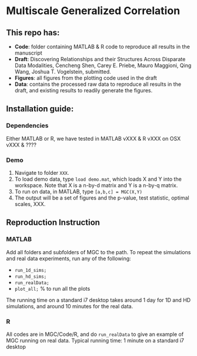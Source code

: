 # Multiscale Generalized Correlation

## This repo has:

- **Code**: folder containing MATLAB & R code to reproduce all results in the manuscript
- **Draft**: Discovering Relationships and their Structures Across Disparate Data Modalities, 
Cencheng Shen, Carey E. Priebe, Mauro Maggioni, Qing Wang, Joshua T. Vogelstein, 
submitted.
- **Figures**: all figures from the plotting code used in the draft
- **Data**: contains the processed raw data to reproduce all results in the draft, and existing results to readily generate the figures.


## Installation guide:

### Dependencies

Either MATLAB or R, we have tested in MATLAB vXXX & R vXXX on OSX vXXX & ????

### Demo

1. Navigate to folder `XXX`.
1. To load demo data, type `load demo.mat`, which loads X and Y into the workspace. Note that X is a n-by-d matrix and Y is a n-by-q matrix.
2. To run on data, in MATLAB, type `[a,b,c] = MGC(X,Y)`
3. The output will be a set of figures and the p-value, test statistic, optimal scales, XXX.




## Reproduction Instruction

### MATLAB

Add all folders and subfolders of MGC to the path. 
To repeat the simulations and real data experiments, run any of the following:
- `run_1d_sims;`
- `run_hd_sims;`
- `run_realData;` 
- `plot_all;` % to run all the plots

The running time on a standard i7 desktop takes around 1 day for 1D and HD simulations, and around 10 minutes for the real data. 

### R

All codes are in MGC/Code/R, and do `run_realData` to give an example of MGC running on real data.
Typical running time: 1 minute on a standard i7 desktop

